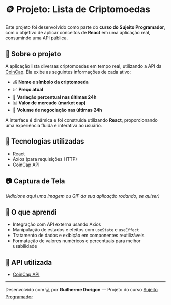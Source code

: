 # 🪙 Projeto: Lista de Criptomoedas

Este projeto foi desenvolvido como parte do **curso do Sujeito Programador**, com o objetivo de aplicar conceitos de **React** em uma aplicação real, consumindo uma API pública.

## 📌 Sobre o projeto

A aplicação lista diversas criptomoedas em tempo real, utilizando a API da [CoinCap](https://coincap.io/). Ela exibe as seguintes informações de cada ativo:

- 💰 **Nome e símbolo da criptomoeda**
- 📈 **Preço atual**
- 🔁 **Variação percentual nas últimas 24h**
- 📊 **Valor de mercado (market cap)**
- 🧮 **Volume de negociação nas últimas 24h**

A interface é dinâmica e foi construída utilizando **React**, proporcionando uma experiência fluida e interativa ao usuário.

## 🚀 Tecnologias utilizadas

- React
- Axios (para requisições HTTP)
- CoinCap API

## 📷 Captura de Tela

*(Adicione aqui uma imagem ou GIF da sua aplicação rodando, se quiser)*

## 🧠 O que aprendi

- Integração com API externa usando Axios
- Manipulação de estados e efeitos com `useState` e `useEffect`
- Tratamento de dados e exibição em componentes reutilizáveis
- Formatação de valores numéricos e percentuais para melhor usabilidade

## 🔗 API utilizada

- [CoinCap API](https://docs.coincap.io/)

---

Desenvolvido com 💻 por **Guilherme Dorigon** — Projeto do curso [Sujeito Programador](https://sujeitoprogramador.com/)
